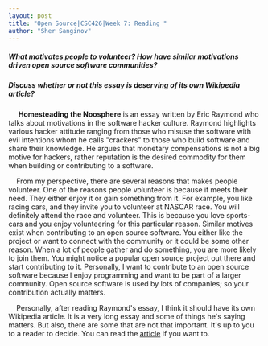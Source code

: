 ```yaml
---
layout: post
title: "Open Source|CSC426|Week 7: Reading "
author: "Sher Sanginov"
---
```


##### What motivates people to volunteer? How have similar motivations driven open source software communities? <br>

##### Discuss whether or not this essay is deserving of its own Wikipedia article? <br>

&nbsp;&nbsp;&nbsp;&nbsp; **Homesteading the Noosphere** is an essay written by Eric Raymond who talks about motivations in the software hacker culture. Raymond highlights various hacker attitude ranging from those who misuse the software with evil intentions whom he calls "crackers" to those who build software and share their knowledge. He argues that monetary compensations is not a big motive for hackers, rather reputation is the desired commodity for them when building or contributing to a software.

&nbsp;&nbsp;&nbsp;&nbsp;From my perspective, there are several reasons that makes people volunteer. One of the reasons people volunteer is because it meets their need. They either enjoy it or gain something from it. For example, you like racing cars, and they invite you to volunteer at NASCAR race. You will definitely attend the race and volunteer. This is because you love sports-cars and you enjoy volunteering for this particular reason. Similar motives exist when contributing to an open source software. You either like the project or want to connect with the community or it could be some other reason. When a lot of people gather and do something, you are more likely to join them. You might notice a popular open source project out there and start contributing to it. Personally, I want to contribute to an open source software because I enjoy programming and want to be part of a larger community. Open source software is used by lots of companies; so your contribution actually matters.

&nbsp;&nbsp;&nbsp;&nbsp;Personally, after reading Raymond's essay, I think it should have its own Wikipedia article. It is a very long essay and some of things he's saying matters. But also, there are some that are not that important. It's up to you to a reader to decide. You can read the <a href="http://www.catb.org/esr/writings/cathedral-bazaar/homesteading/">article</a> if you want to.
